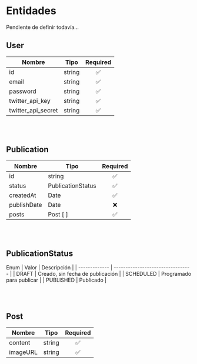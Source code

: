 # Entidades

Pendiente de definir todavía...

## User

| Nombre        		| Tipo          | Required	|
| ---------------------	| ------------- | :---:		|
| id  					| string  		|	✅		|
| email  				| string  		|	✅  		|	
| password  			| string  		|	✅  		|
| twitter_api_key  		| string  		|	✅  		|
| twitter_api_secret  	| string  		|	✅	  	|

<br/>
<br/>

## Publication

| Nombre        		| Tipo          	| Required	|
| ----------------- 	| -----------------	| :---:		|	
| id  					| string  			| ✅		|
| status  				| PublicationStatus | ✅  	|
| createdAt  			| Date  			| ✅  	|
| publishDate  			| Date				| ❌  	|
| posts  				| Post [ ]			| ✅  	|

<br/>
<br/>

## PublicationStatus

Enum
| Valor        | Descripción 						|
| -------------	| ---------------------------------	|
| DRAFT			| Creado, sin fecha de publicación 	|
| SCHEDULED  	| Programado para publicar			|
| PUBLISHED  	| Publicado							|

<br/>
<br/>

## Post

| Nombre        		| Tipo          	| Required	|
| ----------------- 	| -----------------	| :---:		|	
| content  				| string			| ✅  	|
| imageURL				| string  			| ✅  	|